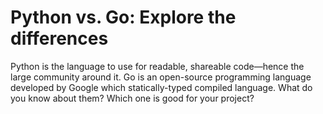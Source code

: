 # Python vs. Go: Explore the differences
Python is the language to use for readable, shareable code—hence the large community around it. Go is an open-source programming language developed by Google which statically-typed compiled language. What do you know about them? Which one is good for your project?
